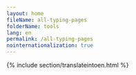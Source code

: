 ```yaml
---
layout: home
fileName: all-typing-pages
folderName: tools
lang: en
permalink: /all-typing-pages
nointernationalization: true
---
```

{% include section/translateintoen.html %}
